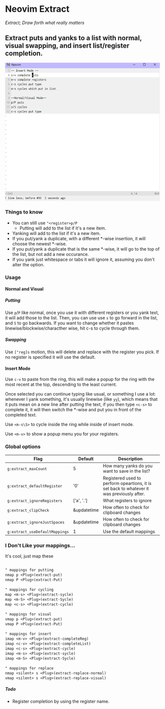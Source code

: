 # Neovim Extract

<i>Extract; Draw forth what really matters</i>

## Extract puts and yanks to a list with normal, visual swapping, and insert list/register completion.
![Extract Demo](ExtractDemo.gif)
### Things to know

- You can still use `"<register>p/P`
    - Putting will add to the list if it's a new item.
- Yanking will add to the list if it's a new item.
- If you put/yank a duplicate, with a different \*-wise insertion,
  it will choose the newest \*-wise.
- If you put/yank a duplicate that is the same \*-wise, it will go
  to the top of the list, but not add a new occurance.
- If you yank just whitespace or tabs it will ignore it, assuming you don't
  alter the option.

### Usage

#### Normal and Visual

##### Putting

Use `p`/`P` like normal, once you use it with different registers or you yank
text, it will add those to the list.  Then, you can use use `s` to go forward
in the list, and `S` to go backwards. If you want to change whether it pastes
linewise/blockwise/characther wise, hit c-s to cycle through them.

##### Swapping

Use `["reg]s` motion, this will delete and replace with the register you pick.
If no register is specified it will use the default.

#### Insert Mode

Use `c-v` to paste from the ring, this will make a popup for the ring with the most recent at the top,
descending to the least current.

Once selected you can continue typing like usual, or something I use a lot:
whenever I yank something, it's usually linewise (like `yy`), which means
that it puts mean on a new line after putting the text, if you then type
`<c-s>` to complete it, it will then switch the *-wise and put you in
front of the completed text.

Use `<m-s\S>` to cycle inside the ring while inside of insert mode.

Use `<m-v>` to show a popup menu you for your registers.


### Global options

| Flag                           | Default                           | Description                                                                                |
| -------------------            | --------------------------------- | ------------------------------------------------------                                     |
| `g:extract_maxCount`           | 5                                 | How many yanks do you want to save in the list?                                            |
| `g:extract_defaultRegister`    | '0'                               | Registered used to perform opeartions, it is set back to whatever it was previously after. |
| `g:extract_ignoreRegisters`    | ['a', '.']                        | What registers to ignore                                                                   |
| `g:extract_clipCheck`          | &updatetime                       | How often to check for clipboard changes                                                   |
| `g:extract_ignoreJustSpaces`   | &updatetime                       | How often to check for clipboard changes                                                   |
| `g:extract_useDefaultMappings` | 1                                 | Use the default mappings                                                                   |

### I Don't Like your mappings...

It's cool, just map these

```vim
```
    " mappings for putting
    nmap p <Plug>(extract-put)
    nmap P <Plug>(extract-Put)

    " mappings for cycling
    map <m-s> <Plug>(extract-sycle)
    map <m-S> <Plug>(extract-Sycle)
    map <c-s> <Plug>(extract-cycle)

    " mappings for visual
    vmap p <Plug>(extract-put)
    vmap P <Plug>(extract-Put)

    " mappings for insert
    imap <m-v> <Plug>(extract-completeReg)
    imap <c-v> <Plug>(extract-completeList)
    imap <c-s> <Plug>(extract-cycle)
    imap <m-s> <Plug>(extract-sycle)
    imap <m-S> <Plug>(extract-Sycle)

    " mappings for replace
    nmap <silent> s <Plug>(extract-replace-normal)
    vmap <silent> s <Plug>(extract-replace-visual)
##### Todo

- Register completion by using the register name.
